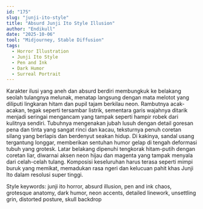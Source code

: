 ```yaml
---
id: "175"
slug: "junji-ito-style"
title: "Absurd Junji Ito Style Illusion"
author: "Endikull"
date: "2025-10-06"
tool: "Midjourney, Stable Diffusion"
tags:
  - Horror Illustration
  - Junji Ito Style
  - Pen and Ink
  - Dark Humor
  - Surreal Portrait
---
```

Karakter ilusi yang aneh dan absurd berdiri membungkuk ke belakang seolah tulangnya melunak, menatap langsung dengan mata melotot yang diliputi lingkaran hitam dan pupil tajam berkilau neon.
Rambutnya acak-acakan, tegak seperti tersambar listrik, sementara garis wajahnya ditarik menjadi seringai mengancam yang tampak seperti hampir robek dari kulitnya sendiri.
Tubuhnya mengenakan jubah lusuh dengan detail goresan pena dan tinta yang sangat rinci dan kacau, teksturnya penuh coretan silang yang berlapis dan berdenyut seakan hidup.
Di kakinya, sandal usang tergantung longgar, memberikan sentuhan humor gelap di tengah deformasi tubuh yang grotesk.
Latar belakang dipenuhi tengkorak hitam-putih dengan coretan liar, diwarnai aksen neon hijau dan magenta yang tampak menyala dari celah-celah tulang.
Komposisi keseluruhan harus terasa seperti mimpi buruk yang memikat, memadukan rasa ngeri dan kelucuan pahit khas Junji Ito dalam resolusi super tinggi.

Style keywords:
junji ito horror, absurd illusion, pen and ink chaos, grotesque anatomy, dark humor, neon accents, detailed linework, unsettling grin, distorted posture, skull backdrop
